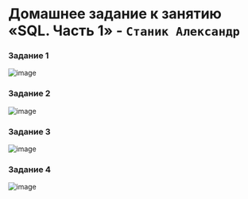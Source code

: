 # Домашнее задание к занятию «SQL. Часть 1» - `Станик Александр`

### Задание 1
![image](https://github.com/user-attachments/assets/7a96e98b-6a39-45c6-8c37-5608a97253f4)

### Задание 2

![image](https://github.com/user-attachments/assets/8e8d9bed-85ec-4665-a591-5e8cf59c1ee7)

### Задание 3

![image](https://github.com/user-attachments/assets/49c63142-ee4a-448d-97a1-82716579c884)

### Задание 4

![image](https://github.com/user-attachments/assets/e6c94f8b-449f-4e68-b87c-0d9df4103c7e)

